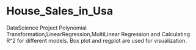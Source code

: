 # House_Sales_in_Usa
DataScience Project
 Polynomial Transformation,LinearRegression,MultiLinear Regression and Calculating R^2 for different models.
 Box plot and regplot are used for visualization.
